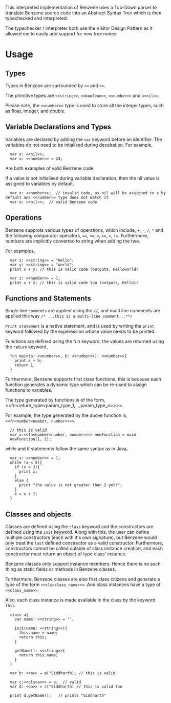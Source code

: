 This interpreted implementation of Benzene uses a Top-Down parser to translate Benzene source code into an Abstract Syntax Tree which is then typechecked and interpreted.

The typechecker / interpreter both use the Visitor Design Pattern as it allowed me to easily add support for new tree nodes.


# Usage

## Types
Types in Benzene are surrounded by `<<` and `>>`.

The primitive types are `<<string>>`, `<<boolean>>`, `<<number>>` and `<<nil>>`.

Please note, the `<<number>>` type is used to store all the integer types, such as float, integer, and double.

## Variable Declarations and Types
Variables are declared by adding the `var` keyword before an identifier. The variables do not need to be intialised during decalration. For example, 
```
  var x: <<nil>>;
  var x: <<number>> = 24;
```
Are both examples of valid Benzene code.

If a value is not initialised during variable declaration, then the nil value is assigned to variables by default.
```
  var x: <<number>>;  // invalid code, as nil will be assigned to x by default and <<number>> type does not match it
  var x: <<nil>>;  // valid Benzene code
```


## Operations

Benzene supprots various types of operations, which include, `+`, `-`, `/`, `*` and the following comparator operators, `==`, `<=`, `<`, `>=`, `>`, `!=`.
Furthermore, numbers are implicitly converted to string when adding the two.

For examples,
```
  var x: <<string>> = "Hello";
  var y: <<string>> = "world";
  print x + y; // this is valid code (outputs, Helloworld)

  var z: <<number>> = 1;
  print x + z; // this is valid code too (outputs, Hello1)
```

## Functions and Statements
Single line `comments` are applied using the `//`, and multi line comments are applied this way `/* ...this is a multi-line comment...**/`

`Print statement` is a native statement, and is used by writing the `print` keyword followed by the experession whose value needs to be printed.

Functions are defined using the fun keyword, the values are returned using the `return` keyword,
```
  fun main(a: <<number>>, b: <<number>>): <<number>>{
    print a + b;
    return 1;
  }
```
Furthermore, Benzene supports first class functions, this is because each function generates a dynamic type which can be re-used to assign functions to variables.

The type generated by functions is of the form, <<fn<return_type<param_type_1,...,param_type_n>>>>.

For example, the type generated by the above function is, `<<fn<number<number, number>>>>`.
```
  // this is valid
  var x:<<fn<number<number, number>>>> newFunction = main
  newFunction(1, 2);
```

while and if statements follow the same syntax as in Java,
```
  var x: <<number>> = 1;
  while (x < 5){
    if (x > 2){
      print x;
    }
    else {
      print "the value is not greater than 2 yet!";
    }
    x = x + 1;
  }
```

## Classes and objects
Classes are defined using the `class` keyword and the constructors are defined using the `init` keyword. Along with this, the user can define multiple constructors (each with it's own signature), but Benzene would only treat the `last` defined constructor as a valid constructor. Furthermore, constructors cannot be called outside of class instance creation, and each constructor must return an object of type class' instance.

Benzene classes only support instance members. Hence there is no such thing as static fields or methods in Benzene classes.

Furthermore, Benzene classes are also first class citizens and generate a type of the form `<<cls<class_name>>>`. And class instances have a type of `<<class_name>>`.

Also, each class instance is made available in the class by the keyword `this`.

```
  class a{
    var name: <<string>> = '';

    init(name: <<string>>){
      this.name = name;
      return this;
    }

    getName(): <<string>>{
      return this.name;
    }
  }

  var b: <<a>> = a("Siddharth); // this is valid

  var c:<<cls<a>>> = a;  // valid
  var d: <<a>> = c("Siddharth) // this is valid too

  print d.getName();   // prints "Siddharth"
```
